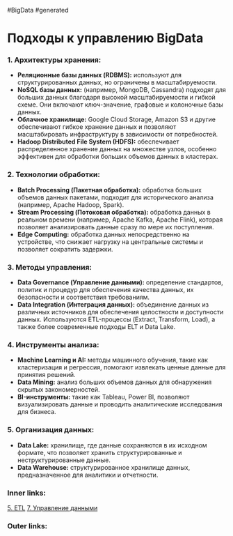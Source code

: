 #BigData #generated

# Подходы к управлению BigData


### 1. Архитектуры хранения:
   - **Реляционные базы данных (RDBMS):** используют для структурированных данных, но ограничены в масштабируемости.
   - **NoSQL базы данных:** (например, MongoDB, Cassandra) подходят для больших данных благодаря высокой масштабируемости и гибкой схеме. Они включают ключ-значение, графовые и колоночные базы данных.
   - **Облачное хранилище:** Google Cloud Storage, Amazon S3 и другие обеспечивают гибкое хранение данных и позволяют масштабировать инфраструктуру в зависимости от потребностей.
   - **Hadoop Distributed File System (HDFS):** обеспечивает распределенное хранение данных на множестве узлов, особенно эффективен для обработки больших объемов данных в кластерах.

### 2. Технологии обработки:
   - **Batch Processing (Пакетная обработка):** обработка больших объемов данных пакетами, подходит для исторического анализа (например, Apache Hadoop, Spark).
   - **Stream Processing (Потоковая обработка):** обработка данных в реальном времени (например, Apache Kafka, Apache Flink), которая позволяет анализировать данные сразу по мере их поступления.
   - **Edge Computing:** обработка данных непосредственно на устройстве, что снижает нагрузку на центральные системы и позволяет сократить задержки.

### 3. Методы управления:
   - **Data Governance (Управление данными):** определение стандартов, политик и процедур для обеспечения качества данных, их безопасности и соответствия требованиям.
   - **Data Integration (Интеграция данных):** объединение данных из различных источников для обеспечения целостности и доступности данных. Используются ETL-процессы (Extract, Transform, Load), а также более современные подходы ELT и Data Lake.

### 4. Инструменты анализа:
   - **Machine Learning и AI:** методы машинного обучения, такие как кластеризация и регрессия, помогают извлекать ценные данные для принятия решений.
   - **Data Mining:** анализ больших объемов данных для обнаружения скрытых закономерностей.
   - **BI-инструменты:** такие как Tableau, Power BI, позволяют визуализировать данные и проводить аналитические исследования для бизнеса.

### 5. Организация данных:
   - **Data Lake:** хранилище, где данные сохраняются в их исходном формате, что позволяет хранить структурированные и неструктурированные данные.
   - **Data Warehouse:** структурированное хранилище данных, предназначенное для аналитики и отчетности.

### Inner links:
[5. ETL](2.%20Knowledge/IT%20продукты/Big%20Data/5.%20ETL.md)
[7. Управление данными](2.%20Knowledge/IT%20продукты/Big%20Data/7.%20Управление%20данными.md)
### Outer links: